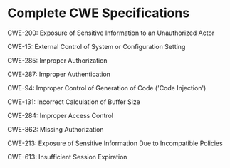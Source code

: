 

# Complete CWE Specifications

CWE-200: Exposure of Sensitive Information to an Unauthorized Actor

CWE-15: External Control of System or Configuration Setting

CWE-285: Improper Authorization

CWE-287: Improper Authentication

CWE-94: Improper Control of Generation of Code ('Code Injection')

CWE-131: Incorrect Calculation of Buffer Size

CWE-284: Improper Access Control

CWE-862: Missing Authorization

CWE-213: Exposure of Sensitive Information Due to Incompatible Policies

CWE-613: Insufficient Session Expiration